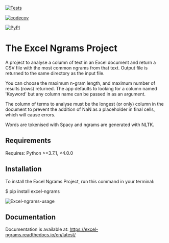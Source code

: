 [![Tests](https://github.com/mattyocode/excel-ngrams/workflows/Tests/badge.svg)](https://github.com/mattyocode/excel-ngrams/actions?workflow=Tests)

[![codecov](https://codecov.io/gh/mattyocode/excel-ngrams/branch/main/graph/badge.svg?token=0621CKX30T)](https://codecov.io/gh/mattyocode/excel-ngrams)

[![PyPI](https://img.shields.io/pypi/v/excel-ngrams.svg)](https://pypi.org/project/excel-ngrams/)

# The Excel Ngrams Project

A project to analyse a column of text in an Excel document and
return a CSV file with the most common ngrams from that text. Output file is returned to the same directory as the input file.

You can choose the maximum n-gram length, and maximum number of
results (rows) returned. The app defaults to looking for a column
named 'Keyword' but any column name can be passed in as an argument.

The column of terms to analyse must be the longest (or only) column in the document to prevent the addition of NaN as a placeholder in final cells, which will cause errors.

Words are tokenised with Spacy and ngrams are generated with NLTK.

## Requirements

Requires: Python >=3.7.1, <4.0.0

## Installation

To install the Excel Ngrams Project,
run this command in your terminal:

$ pip install excel-ngrams

![Excel-ngrams-usage](https://media.giphy.com/media/L3QRuhyMhdgUWNtwFp/giphy.gif)

## Documentation

Documentation is available at: https://excel-ngrams.readthedocs.io/en/latest/
